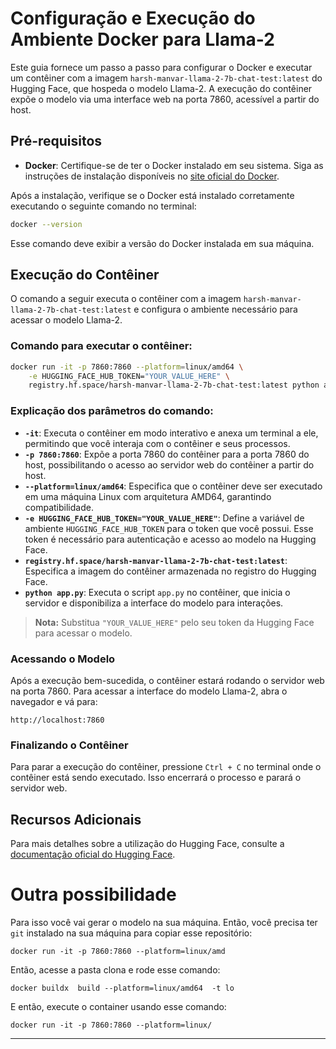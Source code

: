 # Configuração e Execução do Ambiente Docker para Llama-2

Este guia fornece um passo a passo para configurar o Docker e executar um contêiner com a imagem `harsh-manvar-llama-2-7b-chat-test:latest` do Hugging Face, que hospeda o modelo Llama-2. A execução do contêiner expõe o modelo via uma interface web na porta 7860, acessível a partir do host.

## Pré-requisitos

- **Docker**: Certifique-se de ter o Docker instalado em seu sistema. Siga as instruções de instalação disponíveis no [site oficial do Docker](https://docs.docker.com/get-docker/).

Após a instalação, verifique se o Docker está instalado corretamente executando o seguinte comando no terminal:

```bash
docker --version
```

Esse comando deve exibir a versão do Docker instalada em sua máquina.

## Execução do Contêiner

O comando a seguir executa o contêiner com a imagem `harsh-manvar-llama-2-7b-chat-test:latest` e configura o ambiente necessário para acessar o modelo Llama-2.

### Comando para executar o contêiner:

```bash
docker run -it -p 7860:7860 --platform=linux/amd64 \
    -e HUGGING_FACE_HUB_TOKEN="YOUR_VALUE_HERE" \
    registry.hf.space/harsh-manvar-llama-2-7b-chat-test:latest python app.py
```

### Explicação dos parâmetros do comando:

- **`-it`**: Executa o contêiner em modo interativo e anexa um terminal a ele, permitindo que você interaja com o contêiner e seus processos.
- **`-p 7860:7860`**: Expõe a porta 7860 do contêiner para a porta 7860 do host, possibilitando o acesso ao servidor web do contêiner a partir do host.
- **`--platform=linux/amd64`**: Especifica que o contêiner deve ser executado em uma máquina Linux com arquitetura AMD64, garantindo compatibilidade.
- **`-e HUGGING_FACE_HUB_TOKEN="YOUR_VALUE_HERE"`**: Define a variável de ambiente `HUGGING_FACE_HUB_TOKEN` para o token que você possui. Esse token é necessário para autenticação e acesso ao modelo na Hugging Face.
- **`registry.hf.space/harsh-manvar-llama-2-7b-chat-test:latest`**: Especifica a imagem do contêiner armazenada no registro do Hugging Face.
- **`python app.py`**: Executa o script `app.py` no contêiner, que inicia o servidor e disponibiliza a interface do modelo para interações.

> **Nota:** Substitua `"YOUR_VALUE_HERE"` pelo seu token da Hugging Face para acessar o modelo.

### Acessando o Modelo

Após a execução bem-sucedida, o contêiner estará rodando o servidor web na porta 7860. Para acessar a interface do modelo Llama-2, abra o navegador e vá para:

```
http://localhost:7860
```

### Finalizando o Contêiner

Para parar a execução do contêiner, pressione `Ctrl + C` no terminal onde o contêiner está sendo executado. Isso encerrará o processo e parará o servidor web.

## Recursos Adicionais

Para mais detalhes sobre a utilização do Hugging Face, consulte a [documentação oficial do Hugging Face](https://huggingface.co/docs/).

# Outra possibilidade

Para isso você vai gerar o modelo na sua máquina. Então, você precisa ter `git` instalado na sua máquina para copiar esse repositório:

```
docker run -it -p 7860:7860 --platform=linux/amd
```

Então, acesse a pasta clona e rode esse comando:
```
docker buildx  build --platform=linux/amd64  -t lo
```

E então, execute o container usando esse comando:

```
docker run -it -p 7860:7860 --platform=linux/
```
---